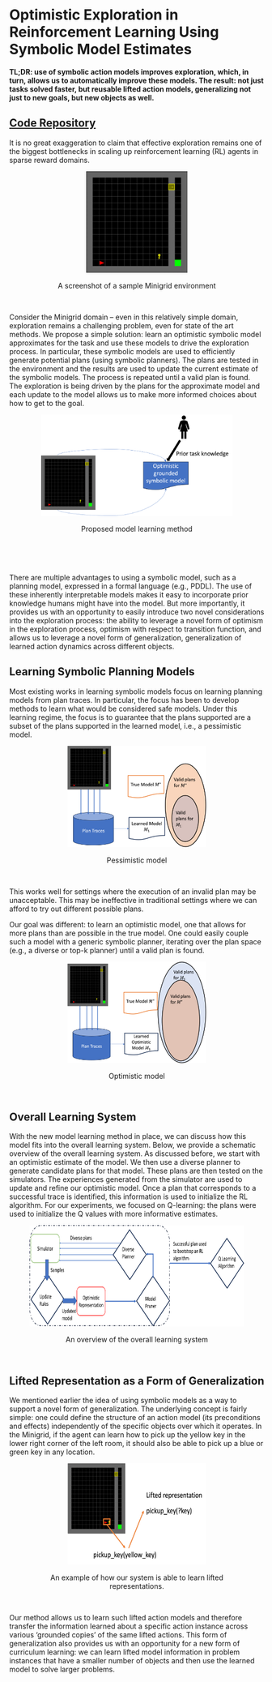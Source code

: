 # Optimistic Exploration in Reinforcement Learning Using Symbolic Model Estimates

**TL;DR: use of symbolic action models improves exploration, which, in turn, allows us to automatically improve these models. The result: not just tasks solved faster, but reusable lifted action models, generalizing not just to new goals, but new objects as well.**

## [Code Repository](https://github.com/sarathsreedharan/ModelLearner)


It is no great exaggeration to claim that effective exploration remains one of the biggest bottlenecks in scaling up reinforcement learning (RL) agents in sparse reward domains. 

<figure align="center" >
    <p align="center">
    <img  src="/assets/images/figure1.jpg" width="200" height="200"
         alt="Minigrid"></p>
            <figcaption><p align="center">
A screenshot of a sample Minigrid environment
                </p></figcaption>
</figure>
<br/>



Consider the Minigrid domain – even in this relatively simple domain, exploration remains a challenging problem, even for state of the art methods. We propose a simple solution: learn an optimistic symbolic model approximates for the task and use these models to drive the exploration process. In particular, these symbolic models are used to efficiently generate potential plans (using symbolic planners). The plans are tested in the environment and the results are used to update the current estimate of the symbolic models. The process is repeated until a valid plan is found. The exploration is being driven by the plans for the approximate model and each update to the model allows us to make more informed choices about how to get to the goal. 

<figure>    <p align="center">
    <img src="/assets/images/figure2.png"  width="378" height="200"
         alt="Pessimistic"></p>
    <figcaption>
            <p align="center">Proposed model learning method</p></figcaption>
</figure>
<br/>
<br/>
<br/>


There are multiple advantages to using a symbolic model, such as a planning model, expressed in a formal language (e.g., PDDL). The use of these inherently interpretable models makes it easy to incorporate prior knowledge humans might have into the model. But more importantly, it provides us with an opportunity to easily introduce two novel considerations into the exploration process: the ability to leverage a novel form of optimism in the exploration process, optimism with respect to transition function, and allows us to leverage a novel form of generalization,  generalization of learned action dynamics across different objects.





## Learning Symbolic Planning Models

Most existing works in learning symbolic models focus on learning planning models from plan traces. In particular, the focus has been to develop methods to learn what would be considered safe models. Under this learning regime, the focus is to guarantee that the plans supported are a subset of the plans supported in the learned model, i.e., a pessimistic model. 


<figure>
        <p align="center">
    <img src="/assets/images/figure3.png"  width="274" height="200"
         alt="Pessimistic"></p>
    <figcaption>    <p align="center">Pessimistic model</p></figcaption>
</figure>
<br/>


This works well for settings where the execution of an invalid plan may be unacceptable. This may be ineffective in traditional settings where we can afford to try out different possible plans. 


Our goal was different: to learn an optimistic model, one that allows for more plans than are possible in the true model.  One could easily couple such a model with a generic symbolic planner, iterating over the plan space (e.g., a diverse or top-k planner) until a valid plan is found.



<figure>
        <p align="center"><img src="/assets/images/figure4.png" width="274" height="200"
         alt="Optimistic"></p>
    <figcaption>    <p align="center">Optimistic model</p></figcaption>
</figure>
<br/>

## Overall Learning System

With the new model learning method in place, we can discuss how this model fits into the overall learning system. Below, we provide a schematic overview of the overall learning system. As discussed before, we start with an optimistic estimate of the model. We then use a diverse planner to generate candidate plans for that model. These plans are then tested on the simulators. The experiences generated from the simulator are used to update and refine our optimistic model. Once a plan that corresponds to a successful trace is identified, this information is used to initialize the RL algorithm. For our experiments, we focused on Q-learning: the plans were used to initialize the Q values with more informative estimates.

<figure>
       <p align="center"> <img src="/assets/images/overall.png"  width="636" height="200"
         alt="overall"></p>
    <figcaption>    <p align="center">An overview of the overall learning system</p></figcaption>
</figure>
<br/>


## Lifted Representation as a Form of Generalization

We mentioned earlier the idea of using symbolic models as a way to support a novel form of generalization. The underlying concept is fairly simple: one could define the structure of an action model (its preconditions and effects) independently of the specific objects over which it operates. In the Minigrid, if the agent can learn how to pick up the yellow key in the lower right corner of the left room, it should also be able to pick up a blue or green key in any location. 


<figure>
        <p align="center"><img src="/assets/images/figure5.png" width="274" height="200"
         alt="Lifted Representation"></p>
    <figcaption>    <p align="center">An example of how our system is able to learn lifted representations.</p></figcaption>
</figure>
<br/>

Our method allows us to learn such lifted action models and therefore transfer the information learned about a specific action instance across various ‘grounded copies’ of the same lifted actions. This form of generalization also provides us with an opportunity for a new form of curriculum learning: we can learn lifted model information in problem instances that have a smaller number of objects and then use the learned model to solve larger problems.
